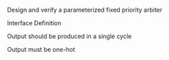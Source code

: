Design and verify a parameterized fixed priority arbiter

Interface Definition

Output should be produced in a single cycle

Output must be one-hot
